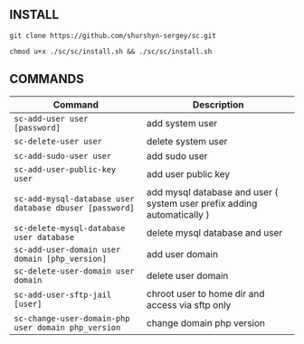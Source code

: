 ## INSTALL

```
git clone https://github.com/shurshyn-sergey/sc.git
```
```
chmod u+x ./sc/sc/install.sh && ./sc/sc/install.sh
```


<!---
## AFTER INSTALL
```
mysql
ALTER USER 'root'@'localhost' IDENTIFIED WITH mysql_native_password BY 'password';
exit
mysql_secure_installation
```
> #set password  
> #Remove anonymous users  
> #Disallow root login remotely  
> #Remove test database and access to it  

```
mysql -u root -p
ALTER USER 'root'@'localhost' IDENTIFIED WITH auth_socket;
```
-->


## COMMANDS
| Command                                                 | Description                                                             |
|---------------------------------------------------------|-------------------------------------------------------------------------|
| `sc-add-user user [password]`                           | add system user                                                         |
| `sc-delete-user user`                                   | delete system user                                                      |
| `sc-add-sudo-user user`                                 | add sudo user                                                           |
| `sc-add-user-public-key user`                           | add user public key                                                     |
| `sc-add-mysql-database user database dbuser [password]` | add mysql database and user ( system user prefix adding automatically ) |
| `sc-delete-mysql-database user database`                | delete mysql database and user                                          |
| `sc-add-user-domain user domain [php_version]`          | add user domain                                                         |
| `sc-delete-user-domain user domain`                     | delete user domain                                                      |
| `sc-add-user-sftp-jail [user]`                          | chroot user to home dir and access via sftp only                        |
| `sc-change-user-domain-php user domain php_version`     | change domain php version                                               |
